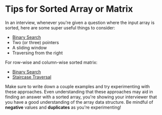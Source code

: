 # Tips for Sorted Array or Matrix

In an interview, whenever you're given a question where the input array is sorted, here
are some super useful things to consider:

- [Binary Search](../search/binary-search.md)
- Two (or three) pointers
- A sliding window
- Traversing from the right

For row-wise and column-wise sorted matrix:

- [Binary Search](../search/binary-search.md)
- [Staircase Traversal](../../algorithms/search/staircase-traversal.md)

Make sure to write down a couple examples and try experimenting with these approaches.
Even understanding that these approaches may aid in finding an answer with a sorted
array, you're showing your interviewer that you have a good understanding of the array
data structure. Be mindful of **negative** values and **duplicates** as you're experimenting!
